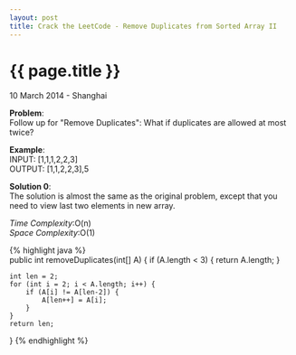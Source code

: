```yaml
---
layout: post
title: Crack the LeetCode - Remove Duplicates from Sorted Array II
---
```


{{ page.title }}
================

<p class="meta">10 March 2014 - Shanghai </p>

**Problem**:   
Follow up for "Remove Duplicates": What if duplicates are allowed at most twice?

**Example**:   
INPUT: [1,1,1,2,2,3]    
OUTPUT: [1,1,2,2,3],5

**Solution 0**:  
The solution is almost the same as the original problem, except that you need to view last two elements in new array.

*Time Complexity*:O(n)  
*Space Complexity*:O(1)  

{% highlight java %}  
public int removeDuplicates(int[] A) {
    if (A.length < 3) {
        return A.length;
    }

    int len = 2;
    for (int i = 2; i < A.length; i++) {
        if (A[i] != A[len-2]) {
            A[len++] = A[i];
        }
    }
    return len;
}
{% endhighlight %}
